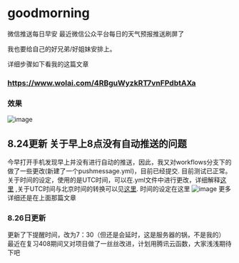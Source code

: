 # goodmorning
微信推送每日早安
最近微信公众平台每日的天气预报推送刷屏了

我也要给自己的好兄弟/好姐妹安排上。

详细步骤如下看我的这篇文章

### https://www.wolai.com/4RBguWyzkRT7vnFPdbtAXa

### 效果
![image](https://user-images.githubusercontent.com/102737052/186066900-d0f138f8-bb78-4c06-b84a-c89bd6c0f4c5.png)
## 8.24更新 关于早上8点没有自动推送的问题
今早打开手机发现早上并没有进行自动的推送，因此，我又对workflows分支下的做了一些更改(新建了一个pushmessage.yml)，目前已经提交.
目前测试已正常。
关于时间的设定，使用的是UTC时间，可以在.yml文件中进行更改，详细解释[这里](https://docs.github.com/cn/actions/using-workflows/workflow-syntax-for-github-actions#onschedule) ,关于UTC时间与北京时间的转换可以见[这里](https://datetime360.com/cn/beijing-utc-time/).
时间的设定在这里
![image](https://user-images.githubusercontent.com/102737052/186312094-1cbeed3d-5526-400a-834d-b122a611ae75.png)
更多详细还是在上面那篇文章
### 8.26日更新
更新了下提醒时间，改为7：30（但还是会延时，这是服务器的锅，不是我的） 
最近在复习408期间又对项目做了一丝丝改进，计划用腾讯云函数，大家浅浅期待下吧
